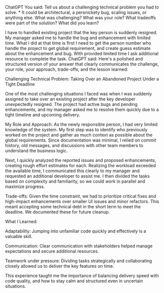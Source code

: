 ChatGPT
You said:
Tell us about a challenging technical problem you had to solve.
*
It could be architectural, a persnickety bug, scaling issues, or anything else. What was challenging? What was your role? What tradeoffs were part of the solution? What did you learn?

I have to handled existing project that the key person is suddenly resigned. My manager asked me to handle the bug and enhancement with limited time. What I did at that time is first I need to get the person number who handle the project to get global requirement, and create guess estimate about the enhancement and bug. With provided limited time I ask additional resource to complete the task.
ChatGPT said:
Here's a polished and structured version of your answer that clearly communicates the challenge, your role, your approach, trade-offs, and the lesson learned:

Challenging Technical Problem: Taking Over an Abandoned Project Under a Tight Deadline

One of the most challenging situations I faced was when I was suddenly assigned to take over an existing project after the key developer unexpectedly resigned. The project had active bugs and pending enhancements, and my manager asked me to resolve them quickly due to a tight timeline and upcoming delivery.

My Role and Approach:
As the newly responsible person, I had very limited knowledge of the system. My first step was to identify who previously worked on the project and gather as much context as possible about the global requirements. Since documentation was minimal, I relied on commit history, old messages, and discussions with other team members to understand the business logic.

Next, I quickly analyzed the reported issues and proposed enhancements, creating rough effort estimates for each. Realizing the workload exceeded the available time, I communicated this clearly to my manager and requested an additional developer to assist me. I then divided the tasks based on complexity and familiarity, so we could work in parallel and maximize progress.

Trade-offs:
Given the time constraint, we had to prioritize critical fixes and high-impact enhancements over smaller UI issues and minor refactors. This meant accepting some technical debt in the short term to meet the deadline. We documented these for future cleanup.

What I Learned:

Adaptability: Jumping into unfamiliar code quickly and effectively is a valuable skill.

Communication: Clear communication with stakeholders helped manage expectations and secure additional resources.

Teamwork under pressure: Dividing tasks strategically and collaborating closely allowed us to deliver the key features on time.

This experience taught me the importance of balancing delivery speed with code quality, and how to stay calm and structured even in uncertain situations.
